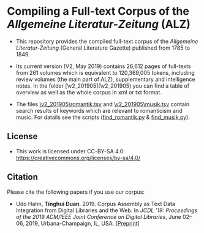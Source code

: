 # Compiling a Full-text Corpus of the *Allgemeine Literatur-Zeitung* (ALZ)

* This repository provides the compiled full-text corpus of the *Allgemeine Literatur-Zeitung* (General Literature Gazette) published from 1785 to 1849.

* Its current version (V2, May 2019) contains 26,612 pages of full-texts from 261 volumes which is equivalent to 120,369,005 tokens, including review volumes (the main part of ALZ), supplementary and intelligence notes. In the folder [\v2_201905\](\v2_201905) you can find a table of overview as well as the whole corpus in xml or txt format.

* The files [\v2_201905\romantik.tsv](\v2_201905\romantik.tsv) and [\v2_201905\musik.tsv](\v2_201905\musik.tsv) contain search results of keywords which are relevant to romanticism and music. For datails see the scripts ([find_romantik.py](\v2_201905\romantik.py) & [find_musik.py](\v2_201905\musik.py)).

## License
* This work is licensed under CC-BY-SA 4.0: https://creativecommons.org/licenses/by-sa/4.0/

## Citation
Please cite the following papers if you use our corpus:
* Udo Hahn, **Tinghui Duan**. 2019. Corpus Assembly as Text Data Integration from Digital Libraries and the Web. In *JCDL ’19: Proceedings of the 2019 ACM/IEEE Joint Conference on Digital Libraries*, June 02–06, 2019, Urbana-Champaign, IL, USA. [[Preprint](https://julielab.de/downloads/publications/papers/Hahn_Duan_2019_JCDL.pdf)]
